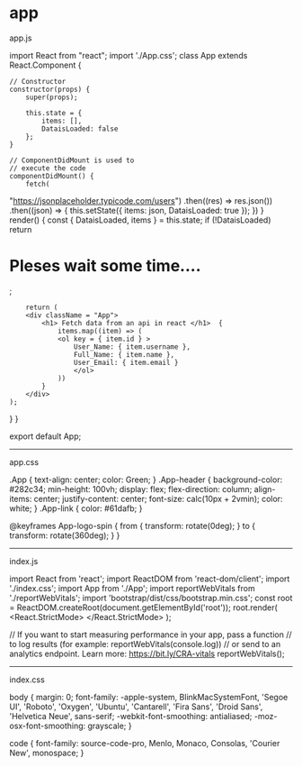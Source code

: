# app
app.js



import React from "react";
import './App.css';
class App extends React.Component {
   
    // Constructor 
    constructor(props) {
        super(props);
   
        this.state = {
            items: [],
            DataisLoaded: false
        };
    }
   
    // ComponentDidMount is used to
    // execute the code 
    componentDidMount() {
        fetch(
"https://jsonplaceholder.typicode.com/users")
            .then((res) => res.json())
            .then((json) => {
                this.setState({
                    items: json,
                    DataisLoaded: true
                });
            })
    }
    render() {
        const { DataisLoaded, items } = this.state;
        if (!DataisLoaded) return <div>
            <h1> Pleses wait some time.... </h1> </div> ;
   
        return (
        <div className = "App">
            <h1> Fetch data from an api in react </h1>  {
                items.map((item) => ( 
                <ol key = { item.id } >
                    User_Name: { item.username }, 
                    Full_Name: { item.name }, 
                    User_Email: { item.email } 
                    </ol>
                ))
            }
        </div>
    );
}
}
   
export default App;

---------------------------------------------------------------------------------------------


app.css

.App {
  text-align: center;
  color: Green;
}
.App-header {
  background-color: #282c34;
  min-height: 100vh;
  display: flex;
  flex-direction: column;
  align-items: center;
  justify-content: center;
  font-size: calc(10px + 2vmin);
  color: white;
}
.App-link {
  color: #61dafb;
}

@keyframes App-logo-spin {
  from {
      transform: rotate(0deg);
  }
  to {
      transform: rotate(360deg);
  }
}

--------------------------------------------------------------------------------------------


index.js


import React from 'react';
import ReactDOM from 'react-dom/client';
import './index.css';
import App from './App';
import reportWebVitals from './reportWebVitals';
import 'bootstrap/dist/css/bootstrap.min.css';
const root = ReactDOM.createRoot(document.getElementById('root'));
root.render(
  <React.StrictMode>
    <App />
  </React.StrictMode>
);

// If you want to start measuring performance in your app, pass a function
// to log results (for example: reportWebVitals(console.log))
// or send to an analytics endpoint. Learn more: https://bit.ly/CRA-vitals
reportWebVitals();


--------------------------------------------------------------------------------------------


index.css


body {
  margin: 0;
  font-family: -apple-system, BlinkMacSystemFont, 'Segoe UI', 'Roboto', 'Oxygen',
    'Ubuntu', 'Cantarell', 'Fira Sans', 'Droid Sans', 'Helvetica Neue',
    sans-serif;
  -webkit-font-smoothing: antialiased;
  -moz-osx-font-smoothing: grayscale;
}

code {
  font-family: source-code-pro, Menlo, Monaco, Consolas, 'Courier New',
    monospace;
}
